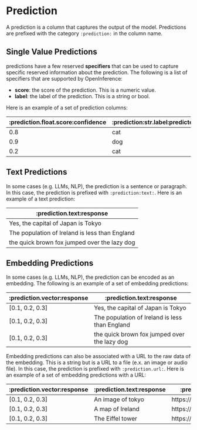 # Prediction

A prediction is a column that captures the output of the model. Predictions are prefixed with the category `:prediction:` in the column name.

## Single Value Predictions

predictions have a few reserved **specifiers** that can be used to capture specific reserved information about the prediction. The following is a list of specifiers that are supported by OpenInference:

-   **score**: the score of the prediction. This is a numeric value.
-   **label**: the label of the prediction. This is a string or bool.

Here is an example of a set of prediction columns:

<table>
 <thead>
    <tr>
     <th>:prediction.float.score:confidence</th>
     <th>:prediction:str.label:predicted_animal</th>
    </tr>
 </thead>
 <tbody>
 <tr>
    <td>0.8</td>
    <td>cat</td>
    </tr>
    <tr>
    <td>0.9</td>
    <td>dog</td>
    </tr>
    <tr>
    <td>0.2</td>
    <td>cat</td>
 </tbody>
</table>

## Text Predictions

In some cases (e.g. LLMs, NLP), the prediction is a sentence or paragraph. In this case, the prediction is prefixed with `:prediction:text:`. Here is an example of a text prediction:

<table>
 <thead>
    <tr>
     <th>:prediction.text:response</th>
    </tr>
 </thead>
 <tbody>
 <tr>
    <td>Yes, the capital of Japan is Tokyo</td>
    </tr>
    <tr>
    <td>The population of Ireland is less than England</td>
    </tr>
    <tr>
    <td>the quick brown fox jumped over the lazy dog</td>
 </tbody>
</table>

## Embedding Predictions

In some cases (e.g. LLMs, NLP), the prediction can be encoded as an embedding. The following is an example of a set of embedding predictions:

<table>
    <thead>
        <tr>
        <th>:prediction.vector:response</th>
        <th>:prediction.text:response</th>
        </tr>
    </thead>
    <tbody>
    <tr>
        <td>[0.1, 0.2, 0.3]</td>
        <td>Yes, the capital of Japan is Tokyo</td>
        </tr>
        <tr>
        <td>[0.1, 0.2, 0.3]</td>
        <td>The population of Ireland is less than England</td>
        </tr>
        <tr>
        <td>[0.1, 0.2, 0.3]</td>
        <td>the quick brown fox jumped over the lazy dog</td>
    </tbody>
</table>

Embedding predictions can also be associated with a URL to the raw data of the embedding. This is a string but is a URL to a file (e.x. an image or audio file). In this case, the prediction is prefixed with `:prediction.url:`. Here is an example of a set of embedding predictions with a URL:

<table>
    <thead>
        <tr>
        <th>:prediction.vector:response</th>
        <th>:prediction.text:response</th>
        <th>:prediction.url:response</th>
        </tr>
    </thead>
    <tbody>
    <tr>
        <td>[0.1, 0.2, 0.3]</td>
        <td>An image of tokyo</td>
        <td>https://example.com/image.jpg</td>
        </tr>
        <tr>
        <td>[0.1, 0.2, 0.3]</td>
        <td>A map of Ireland</td>
        <td>https://example.com/image.jpg</td>
        </tr>
        <tr>
        <td>[0.1, 0.2, 0.3]</td>
        <td>The Eiffel tower</td>
        <td>https://example.com/image.jpg</td>
    </tbody>
</table>
